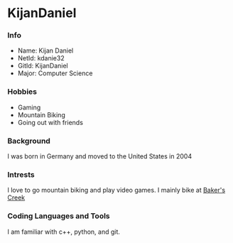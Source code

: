 # KijanDaniel
### Info
- Name: Kijan Daniel 
- NetId: kdanie32 
- GitId: KijanDaniel 
- Major: Computer Science
### Hobbies
- Gaming
- Mountain Biking
- Going out with friends
### Background
I was born in Germany and moved to the United States in 2004
### Intrests
I love to go mountain biking and play video games. I mainly bike at [Baker's Creek](https://www.google.com/search?q=bakers%20creek&rlz=1C1CHBF_enUS907US907&oq=bakers+c&aqs=chrome.0.0i131i433i512j0i10i131i433i512j46i175i199i512j69i57j46i175i199i433i512j46i175i199i512j46i10i175i199i512j46i512j0i512j0i433i512.7063j0j7&sourceid=chrome&ie=UTF-8&tbs=lf:1,lf_ui:1&tbm=lcl&sxsrf=ALiCzsZFVzuvw0FjUXj5BiDDgfOLz2fv-Q:1661431979544&rflfq=1&num=10&rldimm=6227886771337892371&lqi=CgxiYWtlcnMgY3JlZWtIjdqd-uyqgIAIWhYQABABGAAYASIMYmFrZXJzIGNyZWVrkgEFcml2ZXKqARQQASoQIgxiYWtlcnMgY3JlZWsoAA&phdesc=1vx8seGSOpU&ved=2ahUKEwi87tW3hOL5AhWQmGoFHRrHCUgQvS56BAgFEAE&sa=X&rlst=f)
### Coding Languages and Tools
I am familiar with c++, python, and git.